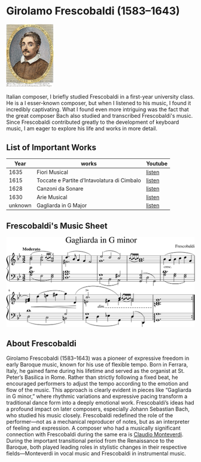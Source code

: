 # Girolamo Frescobaldi (1583–1643)
<img src="frescobaldi.jpg" alt="portrait" style="width:25%;" />
 
Italian composer, 
I briefly studied Frescobaldi in a first-year university class. He is a l esser-known composer, but when I listened to his music, I found it incredibly captivating. What I found even more intriguing was the fact that the great composer Bach also studied and transcribed Frescobaldi's music. Since Frescobaldi contributed greatly to the development of keyboard music, I am eager to explore his life and works in more detail.
## List of Important Works

| Year | works  | Youtube |
| ---- | ------ | ------- |
| 1635 | Fiori Musical | [listen](https://youtu.be/jI8ho4w3xt0?si=LWlDmRbC4mvHHXQa) |
| 1615 | Toccate e Partite d’Intavolatura di Cimbalo | [listen](https://youtu.be/cRWLPm0KM7s?si=lP2nftznpPi8NI9k) |
| 1628 | Canzoni da Sonare | [listen](https://youtu.be/Dn5l7ljj8N4?si=ivOeW8If4QkaWZIf) |
| 1630 | Arie Musical | [listen](https://youtu.be/Dn5l7ljj8N4?si=ivOeW8If4QkaWZIf) |
| unknown | Gagliarda in G Major | [listen](https://youtu.be/06hfLezeP1E?feature=shared) |

## Frescobaldi's Music Sheet
<img src="Gagliarda in G minor.png">

## About Frescobaldi
Girolamo Frescobaldi (1583–1643) was a pioneer of expressive freedom in early Baroque music, known for his use of flexible tempo. Born in Ferrara, Italy, he gained fame during his lifetime and served as the organist at St. Peter’s Basilica in Rome. Rather than strictly following a fixed beat, he encouraged performers to adjust the tempo according to the emotion and flow of the music.
This approach is clearly evident in pieces like “Gagliarda in G minor,” where rhythmic variations and expressive pacing transform a traditional dance form into a deeply emotional work.
Frescobaldi’s ideas had a profound impact on later composers, especially Johann Sebastian Bach, who studied his music closely. Frescobaldi redefined the role of the performer—not as a mechanical reproducer of notes, but as an interpreter of feeling and expression.
A composer who had a musically significant connection with Frescobaldi during the same era is [Claudio Monteverdi](Claudio_Monteverdi.md
). During the important transitional period from the Renaissance to the Baroque, both played leading roles in stylistic changes in their respective fields—Monteverdi in vocal music and Frescobaldi in instrumental music.


